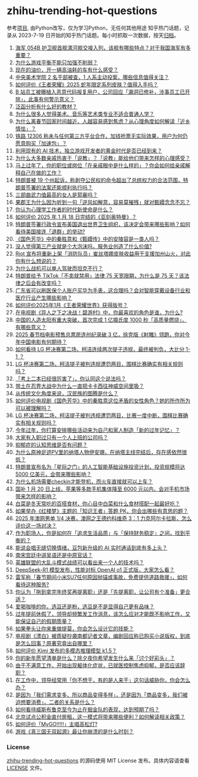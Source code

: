 # zhihu-trending-hot-questions
参考[项目](https://github.com/justjavac/zhihu-trending-hot-questions), 由Python改写，仅为学习Python，无任何其他用途
知乎热门话题，记录从 2023-7-19
日开始的知乎热门话题。每小时抓取一次数据，按天[归档](./data)。
<!-- BEGIN -->
<!-- 最后更新时间 2025-01-22 05:21:12.538613 -->
1. [海军 054B 护卫舰首舰漯河舰交接入列，该舰有哪些特点？对于我国海军有多重要？](https://www.zhihu.com/question/10250102617)
1. [为什么游戏平衡不能只加强不削弱？](https://www.zhihu.com/question/6656868166)
1. [现在的油价，开一辆高油耗的车有什么感受？](https://www.zhihu.com/question/627702134)
1. [中央美术学院 2 名干部被查，1 人系主动投案，哪些信息值得关注？](https://www.zhihu.com/question/9668151490)
1. [如何评价《王者荣耀》2025 蛇年限定系列皮肤？值得入手吗？](https://www.zhihu.com/question/10189440354)
1. [B 站员工被曝植入恶意代码报复用户，公司回应「漏洞已修补，涉事员工已开除」，此事有何警示意义？](https://www.zhihu.com/question/10188184030)
1. [泛函分析有什么好的教材？](https://www.zhihu.com/question/24465191)
1. [为什么很多人觉得美术、音乐等艺术类专业不适合普通人学？](https://www.zhihu.com/question/9814036876)
1. [为什么离春节回家时间越近，人越容易感到焦虑？从心理角度如何解读「近乡情怯」？](https://www.zhihu.com/question/9643835812)
1. [铁路 12306 称未与任何第三方平台合作，加钱抢票无实际效果，用户为何仍愿意购买「加速包」？](https://www.zhihu.com/question/10097555559)
1. [利用现有的 AI 技术，独立游戏开发者的黄金时代是否已经到来？](https://www.zhihu.com/question/9068041309)
1. [为什么大多数亲戚热衷于「说教」？「说教」能给他们带来怎样的心理感受？](https://www.zhihu.com/question/9650265004)
1. [马上过年了，你的职位或岗位「在亲戚眼中是什么样的」？你会如何给亲戚解释自己在做的工作？](https://www.zhihu.com/question/10103772510)
1. [特朗普被 19 个州起诉，称剥夺公民权的命令超出了总统权力的合法范围，特朗普签署的法案还能顺利执行吗？](https://www.zhihu.com/question/10241270481)
1. [三部曲武力值最高的女人是郭襄吗？](https://www.zhihu.com/question/9724098947)
1. [果郡王为什么因为听到一句「逆风如解意，容易莫摧残」就对甄嬛念念不忘？](https://www.zhihu.com/question/4238823948)
1. [你认为心理学工作者的时代新使命是什么？](https://www.zhihu.com/question/8315173129)
1. [如何评价 2025 年 1 月 18 日完结的《亚刻奥特曼》？](https://www.zhihu.com/question/9944937717)
1. [特朗普签署行政令宣布美国退出世界卫生组织，该决定会带来哪些影响？如何看待美国接连「退群」的举动?](https://www.zhihu.com/question/10155728678)
1. [《国色芳华》中的秦胜意和《甄嬛传》中的安陵容是一类人吗？](https://www.zhihu.com/question/9950114533)
1. [没人觉得第三产业就是个大泡沫吗，服务业创造了什么价值?](https://www.zhihu.com/question/404407191)
1. [Riot 宣布将重新上架「消防队员」崔丝塔娜皮肤收益用于支援加州山火，对此你有什么想说的？](https://www.zhihu.com/question/10072457808)
1. [为什么战机可以单人驾驶而坦克不行？](https://www.zhihu.com/question/6836101766)
1. [特朗普给予 TikTok「不卖就禁用」法律 75 天宽限期，为什么是 75 天？该法律之后会有改变吗？](https://www.zhihu.com/question/10156558626)
1. [广东省可以刷医保个人账户买华为手表，这合理吗？会对智能穿戴设备行业和医疗行业产生哪些影响？](https://www.zhihu.com/question/10093912312)
1. [如何评价2025年1月《王者荣耀世界》获得版号？](https://www.zhihu.com/question/10209196035)
1. [在电视剧《异人之下之决战！碧游村》中，你最喜欢的角色是谁，为什么?](https://www.zhihu.com/question/9926234018)
1. [中国的人造太阳有重大突破，首次完成 1 亿摄氏度 1000 秒「高质量燃烧」，有哪些意义？](https://www.zhihu.com/question/10152971953)
1. [2025 春节档电影预售总票房连创纪录破 3 亿，徐克版《射雕》领跑，你对今年中国电影有何期待？](https://www.zhihu.com/question/10103420925)
1. [如何看待 LG 杯决赛第二场，柯洁连续两次提子违规，最终被判负，大比分 1-1 ？](https://www.zhihu.com/question/10254225206)
1. [LG 杯决赛第二场，柯洁提子被判违规遭罚两目，围棋比赛确实有相关规则吗？](https://www.zhihu.com/question/10246568465)
1. [「考上二本已经很厉害了」，你认同这个说法吗？](https://www.zhihu.com/question/3314603291)
1. [带土在忍界大战中为什么一直把卡卡西往神威空间里吸？](https://www.zhihu.com/question/349547806)
1. [从传统文化角度来说，汉民族的图腾是什么？](https://www.zhihu.com/question/9867065804)
1. [如何评价电视剧《国色芳华》中的秦胜意这位矛盾的女性角色？她的所作所为可以被理解吗？](https://www.zhihu.com/question/9934427817)
1. [LG 杯决赛第二场，柯洁提子被判违规遭罚两目，比赛一度中断，围棋比赛确实有相关规则吗？](https://www.zhihu.com/question/10246568465)
1. [今年过年，你打算安排哪些活动来为自己和家人制造「新的过年记忆」？](https://www.zhihu.com/question/7740768062)
1. [大家有入职过只有一个人上班的公司吗？](https://www.zhihu.com/question/458895984)
1. [抑郁症的认知思维是否有问题？](https://www.zhihu.com/question/7254740264)
1. [为什么原神足迹PV里的纳塔人物伊安珊，在纳塔主线完结后，存在感依然很低？](https://www.zhihu.com/question/10151033589)
1. [特朗普宣布名为「星际之门」的人工智能基础设施投资计划，投资规模将达 5000 亿美元，会带来哪些影响？](https://www.zhihu.com/question/10240601778)
1. [为什么机场需要checkin才能登机，而火车直接就可以上车？](https://www.zhihu.com/question/650381090)
1. [国补 1 月 20 日上线，苹果等多款手机集体降至 6000 元以内，会对手机市场带来怎样的影响？](https://www.zhihu.com/question/9994276197)
1. [白菜是冬天常吃的百搭食材，你心目中白菜和什么食材搭配一起最好吃？](https://www.zhihu.com/question/9801991505)
1. [如果举办《红楼梦》主题的「知识王者」答题 PK，你会出哪些有意思的题？](https://www.zhihu.com/question/9657253146)
1. [2025 年澳网男单 1/4 决赛，澳网之王德约科维奇 3：1 力克阿尔卡拉斯，怎么评价这一场对决？](https://www.zhihu.com/question/10211611649)
1. [作为职场人，你是如何在「追求生活品质」与「保持财务稳定」之间，找到平衡的？](https://www.zhihu.com/question/10037658698)
1. [能说会唱无缝切换情绪，豆包新升级的 AI 实时通话到底有多上头？](https://www.zhihu.com/question/10073994791)
1. [南宋宫廷中讲吴语还是中原官话？](https://www.zhihu.com/question/9637664618)
1. [英雄联盟的大乱斗模式战绩可以看出来一个人的技术吗？](https://www.zhihu.com/question/467003377)
1. [DeepSeek-R1 模型发布，性能对标 OpenAI o1 正式版，大家怎么看？](https://www.zhihu.com/question/10152040622)
1. [雷军称「春节期间小米SU7任何原因抛锚或事故，免费提供道路救援」，如何看待这种服务?](https://www.zhihu.com/question/10246443655)
1. [你认为「拖到拿完年终奖再提离职」还是「先提离职，让公司有个准备」更合适？](https://www.zhihu.com/question/10099621916)
1. [爱喝咖啡的你，选豆还是粉，选豆是不是显得自己更有品味？](https://www.zhihu.com/question/9544679724)
1. [过年提前休假了，领导却频繁发工作消息，该怎么应对才能既不影响工作，又能保证自己的假期质量？](https://www.zhihu.com/question/10099651315)
1. [如果拳头让你来重做提莫，你会怎么设计它的技能？](https://www.zhihu.com/question/8963941608)
1. [电视剧《漂白》被质疑抄袭南都记者文章，编剧回应称已购买小说版权，到底是怎么回事？原著究竟出自哪里？](https://www.zhihu.com/question/10164267785)
1. [如何评价 Kimi 发布的多模态推理模型 k1.5？](https://www.zhihu.com/question/10114790245)
1. [你的新年愿望清单是什么？除夕夜你希望发生什么来「讨个好彩头」？](https://www.zhihu.com/question/10126822716)
1. [由于不满意工作，开始出现躯体化症状，已就医控制焦虑抑郁，是否应该辞职？](https://www.zhihu.com/question/9635625979)
1. [在工作中，领导经常用「你不想干，有的是人来干」这句话威胁你，你会怎么办？](https://www.zhihu.com/question/10006695201)
1. [是因为「我们需求变多、所以商品变得多样」，还是因为「商品变多，我们被迫想要消费」，二者的关系是什么？](https://www.zhihu.com/question/10037416151)
1. [如何看待威斯布鲁克至今为止在掘金队的表现，达到预期了吗？](https://www.zhihu.com/question/6454709343)
1. [北京试点公积金直付房租，这一模式将带来哪些便利？如何解读相关政策？](https://www.zhihu.com/question/10095330757)
1. [如何评价「MyGO!!!!!」主唱高松灯?](https://www.zhihu.com/question/10197799678)
1. [游戏《真三国无双起源》最让你崩溃的是什么时刻？](https://www.zhihu.com/question/9668628020)
<!-- END -->
### License
[zhihu-trending-hot-questions](https://github.com/yaogengzhu/zhihu-trending-hot-questions)
的源码使用 MIT License 发布。具体内容请查看 [LICENSE](./LICENSE) 文件。

